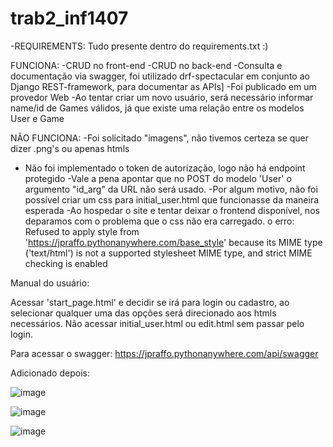 # trab2_inf1407

-REQUIREMENTS:
Tudo presente dentro do requirements.txt :)

FUNCIONA:
  -CRUD no front-end
  -CRUD no back-end
  -Consulta e documentação via swagger, foi utilizado drf-spectacular em conjunto ao Django REST-framework, para documentar as APIs]
  -Foi publicado em um provedor Web
  -Ao tentar criar um novo usuário, será necessário informar name/id de Games válidos, já que existe uma relação entre os modelos User e Game

NÃO FUNCIONA:
  -Foi solicitado "imagens", não tivemos certeza se quer dizer .png's ou apenas htmls
  - Não foi implementado o token de autorização, logo não há endpoint protegido
  -Vale a pena apontar que no POST do modelo 'User' o argumento "id_arg" da URL não será usado.
  -Por algum motivo, não foi possível criar um css para initial_user.html que funcionasse da maneira esperada
  -Ao hospedar o site e tentar deixar o frontend disponível, nos deparamos com o problema que o css não era carregado. o erro: Refused to apply style from 'https://jpraffo.pythonanywhere.com/base_style' because its MIME type ('text/html') is not a supported stylesheet MIME type, and strict MIME checking is enabled

Manual do usuário:

Acessar 'start_page.html' e decidir se irá para login ou cadastro, ao selecionar qualquer uma das opções será direcionado aos htmls necessários.
Não acessar initial_user.html ou edit.html sem passar pelo login.



Para acessar o swagger: https://jpraffo.pythonanywhere.com/api/swagger

Adicionado depois:

![image](https://github.com/RufflesV/trab2_inf1407/assets/99509985/7dd7908d-55a5-48c0-9aef-00ad4656acef)

![image](https://github.com/RufflesV/trab2_inf1407/assets/99509985/65aef62d-f8a2-4dd1-9d63-ec766d8e884f)

![image](https://github.com/RufflesV/trab2_inf1407/assets/99509985/63e3ce59-dc91-40a3-bd5d-c96d1088803b)


